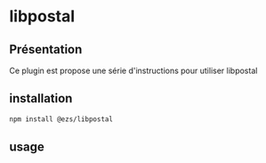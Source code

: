 # libpostal

## Présentation

Ce plugin est propose une série d'instructions pour utiliser libpostal

## installation

```bash
npm install @ezs/libpostal
```

## usage
